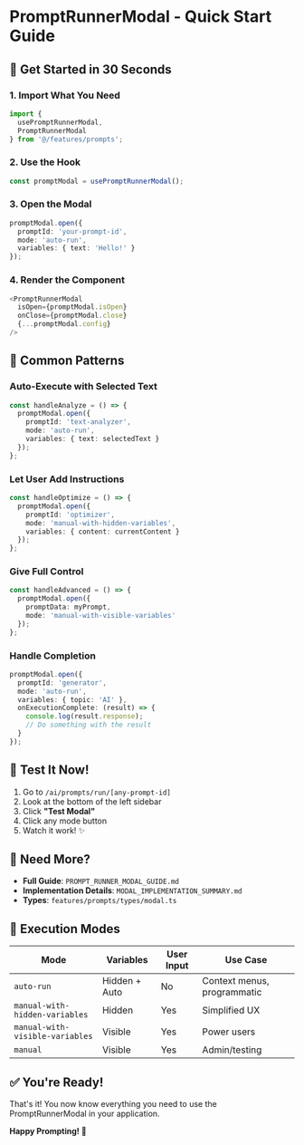 # PromptRunnerModal - Quick Start Guide

## 🚀 Get Started in 30 Seconds

### 1. Import What You Need
```typescript
import { 
  usePromptRunnerModal, 
  PromptRunnerModal 
} from '@/features/prompts';
```

### 2. Use the Hook
```typescript
const promptModal = usePromptRunnerModal();
```

### 3. Open the Modal
```typescript
promptModal.open({
  promptId: 'your-prompt-id',
  mode: 'auto-run',
  variables: { text: 'Hello!' }
});
```

### 4. Render the Component
```typescript
<PromptRunnerModal
  isOpen={promptModal.isOpen}
  onClose={promptModal.close}
  {...promptModal.config}
/>
```

## 🎯 Common Patterns

### Auto-Execute with Selected Text
```typescript
const handleAnalyze = () => {
  promptModal.open({
    promptId: 'text-analyzer',
    mode: 'auto-run',
    variables: { text: selectedText }
  });
};
```

### Let User Add Instructions
```typescript
const handleOptimize = () => {
  promptModal.open({
    promptId: 'optimizer',
    mode: 'manual-with-hidden-variables',
    variables: { content: currentContent }
  });
};
```

### Give Full Control
```typescript
const handleAdvanced = () => {
  promptModal.open({
    promptData: myPrompt,
    mode: 'manual-with-visible-variables'
  });
};
```

### Handle Completion
```typescript
promptModal.open({
  promptId: 'generator',
  mode: 'auto-run',
  variables: { topic: 'AI' },
  onExecutionComplete: (result) => {
    console.log(result.response);
    // Do something with the result
  }
});
```

## 🧪 Test It Now!

1. Go to `/ai/prompts/run/[any-prompt-id]`
2. Look at the bottom of the left sidebar
3. Click **"Test Modal"**
4. Click any mode button
5. Watch it work! ✨

## 📖 Need More?

- **Full Guide**: `PROMPT_RUNNER_MODAL_GUIDE.md`
- **Implementation Details**: `MODAL_IMPLEMENTATION_SUMMARY.md`
- **Types**: `features/prompts/types/modal.ts`

## 🎨 Execution Modes

| Mode | Variables | User Input | Use Case |
|------|-----------|------------|----------|
| `auto-run` | Hidden + Auto | No | Context menus, programmatic |
| `manual-with-hidden-variables` | Hidden | Yes | Simplified UX |
| `manual-with-visible-variables` | Visible | Yes | Power users |
| `manual` | Visible | Yes | Admin/testing |

## ✅ You're Ready!

That's it! You now know everything you need to use the PromptRunnerModal in your application.

**Happy Prompting! 🎉**

